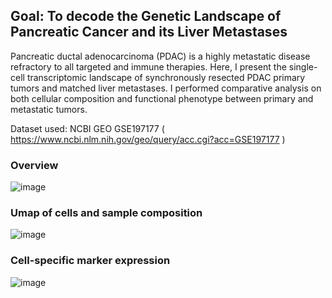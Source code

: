 ## Goal: To decode the Genetic Landscape of Pancreatic Cancer and its Liver Metastases


Pancreatic ductal adenocarcinoma (PDAC) is a highly metastatic disease refractory to all targeted and immune therapies. Here,
I present the single-cell transcriptomic landscape of synchronously resected PDAC primary tumors and matched liver metastases. I performed comparative
analysis on both cellular composition and functional phenotype between primary and metastatic tumors.

Dataset used:  NCBI GEO GSE197177 ( https://www.ncbi.nlm.nih.gov/geo/query/acc.cgi?acc=GSE197177 )

### Overview 

![image](https://github.com/monisha1202/Adenocarcinoma/assets/80122345/d3e4cc17-9145-44b8-92d4-4b22e3d64955)


### Umap of cells and sample composition
![image](https://github.com/monisha1202/Decoding-the-Genetic-Landscape-of-Pancreatic-Canc-and-its-Liver-Metastase/assets/80122345/f434612d-3280-4119-8d60-1155f20977e1)

### Cell-specific marker expression
![image](https://github.com/monisha1202/Decoding-the-Genetic-Landscape-of-Pancreatic-Canc-and-its-Liver-Metastase/assets/80122345/af46b218-31b6-4a08-880c-c7bf6aa9bbc8)
